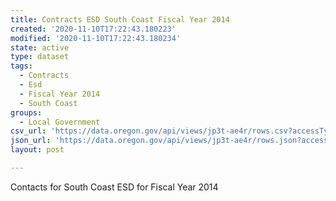 ```yaml
---
title: Contracts ESD South Coast Fiscal Year 2014
created: '2020-11-10T17:22:43.180223'
modified: '2020-11-10T17:22:43.180234'
state: active
type: dataset
tags:
  - Contracts
  - Esd
  - Fiscal Year 2014
  - South Coast
groups:
  - Local Government
csv_url: 'https://data.oregon.gov/api/views/jp3t-ae4r/rows.csv?accessType=DOWNLOAD'
json_url: 'https://data.oregon.gov/api/views/jp3t-ae4r/rows.json?accessType=DOWNLOAD'
layout: post

---
```

Contacts for South Coast ESD for Fiscal Year 2014
